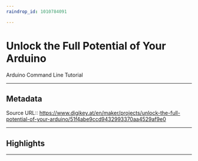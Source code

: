 ```yaml
---
raindrop_id: 1010784091

---
```


# Unlock the Full Potential of Your Arduino
Arduino Command Line Tutorial
___
## Metadata
Source URL:: https://www.digikey.at/en/maker/projects/unlock-the-full-potential-of-your-arduino/51f4abe9ccd9432993370aa4529af9e0


___
## Highlights
___